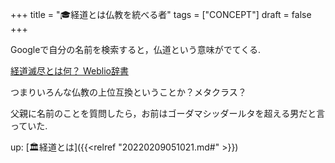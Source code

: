 +++
title = "🎓経道とは仏教を統べる者"
tags = ["CONCEPT"]
draft = false
+++

Googleで自分の名前を検索すると，仏道という意味がでてくる.

[経道滅尽とは何？ Weblio辞書](https://www.weblio.jp/content/%E7%B5%8C%E9%81%93%E6%BB%85%E5%B0%BD#:~:text=%E7%B5%8C%E9%81%93%E3%81%AF%E4%BB%8F%E6%95%99%E7%B5%8C%E5%85%B8,%E3%81%A8%E5%90%8C%E7%B5%8C%E3%81%AB%E3%81%82%E3%82%8B%E3%80%82)

つまりいろんな仏教の上位互換ということか？メタクラス？

父親に名前のことを質問したら，お前はゴーダマシッダールタを超える男だと言っていた.

up: [🏛経道とは]({{<relref "20220209051021.md#" >}})
